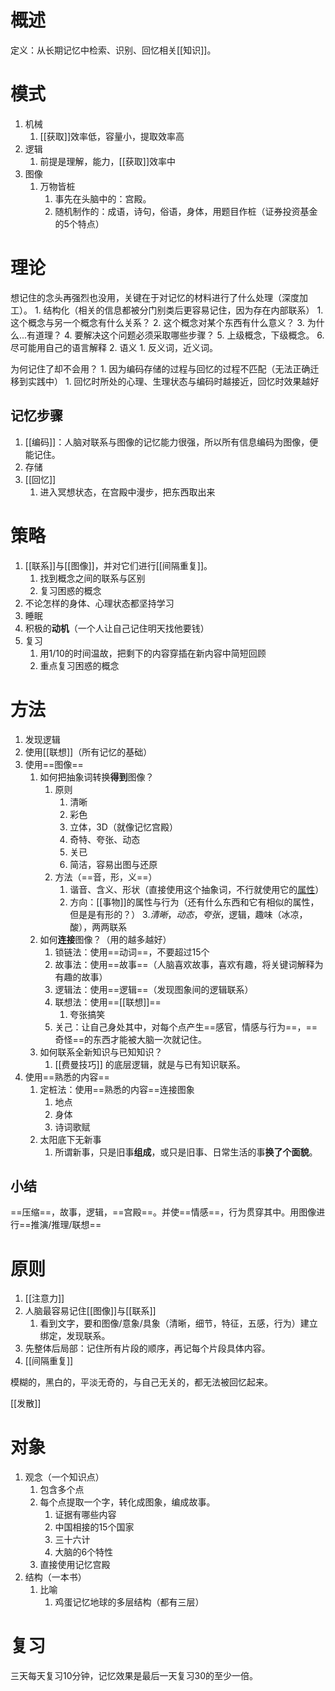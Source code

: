 # 概述
定义：从长期记忆中检索、识别、回忆相关[[知识]]。
# 模式
1. 机械
	1. [[获取]]效率低，容量小，提取效率高
2. 逻辑
	1. 前提是理解，能力，[[获取]]效率中
3. 图像
	1. 万物皆桩
		1. 事先在头脑中的：宫殿。
		2. 随机制作的：成语，诗句，俗语，身体，用题目作桩（证券投资基金的5个特点）

# 理论
想记住的念头再强烈也没用，关键在于对记忆的材料进行了什么处理（深度加工）。
	1. 结构化（相关的信息都被分门别类后更容易记住，因为存在内部联系）
		1. 这个概念与另一个概念有什么关系？
		2. 这个概念对某个东西有什么意义？
		3. 为什么...有道理？
		4. 要解决这个问题必须采取哪些步骤？
		5. 上级概念，下级概念。
		6. 尽可能用自己的语言解释
	2. 语义
		1. 反义词，近义词。

为何记住了却不会用？
	1. 因为编码存储的过程与回忆的过程不匹配（无法正确迁移到实践中）
		1. 回忆时所处的心理、生理状态与编码时越接近，回忆时效果越好
## 记忆步骤
1. [[编码]]：人脑对联系与图像的记忆能力很强，所以所有信息编码为图像，便能记住。
2. 存储
3. [[回忆]] 
	1. 进入冥想状态，在宫殿中漫步，把东西取出来
# 策略
1. [[联系]]与[[图像]]，并对它们进行[[间隔重复]]。
	1. 找到概念之间的联系与区别
	2. 复习困惑的概念
2. 不论怎样的身体、心理状态都坚持学习
3. 睡眠
4. 积极的**动机**（一个人让自己记住明天找他要钱）
5. 复习
	1. 用1/10的时间温故，把剩下的内容穿插在新内容中简短回顾
	2. 重点复习困惑的概念
# 方法
1. 发现逻辑
2. 使用[[联想]]（所有记忆的基础）
3. 使用==图像== 
	1. 如何把抽象词转换**得到**图像？
		1. 原则
			1. 清晰
			2. 彩色
			3. 立体，3D（就像记忆宫殿）
			4. 奇特、夸张、动态
			5. 关已
			6. 简洁，容易出图与还原
		2. 方法（==音，形，义==）
			1. 谐音、含义、形状（直接使用这个抽象词，不行就使用它的<u>属性</u>）
			2. 方向：[[事物]]的属性与行为（还有什么东西和它有相似的属性，但是是有形的？）
			3.*清晰*，*动态*，*夸张*，逻辑，趣味（冰凉，酸），两两联系
	2. 如何**连接**图像？（用的越多越好）
		1. 锁链法：使用==动词==，不要超过15个
		2. 故事法：使用==故事==（人脑喜欢故事，喜欢有趣，将关键词解释为有趣的故事）
		3. 逻辑法：使用==逻辑==（发现图象间的逻辑联系）
		4. 联想法：使用==[[联想]]== 
			1. 夸张搞笑
		5. 关己：让自己身处其中，对每个点产生==感官，情感与行为==，==奇怪==的东西才能被大脑一次就记住。
	3. 如何联系全新知识与已知知识？
		1. [[费曼技巧]] 的底层逻辑，就是与已有知识联系。
4. 使用==熟悉的内容== 
	1. 定桩法：使用==熟悉的内容==连接图象
		1. 地点
		2. 身体
		3. 诗词歌赋
	2. 太阳底下无新事
		1. 所谓新事，只是旧事**组成**，或只是旧事、日常生活的事**换了个面貌**。
## 小结
==压缩==，故事，逻辑，==宫殿==。并使==情感==，行为贯穿其中。用图像进行==推演/推理/联想== 
# 原则
1. [[注意力]]
2. 人脑最容易记住[[图像]]与[[联系]]
	1. 看到文字，要和图像/意象/具象（清晰，细节，特征，五感，行为）建立绑定，发现联系。
3. 先整体后局部：记住所有片段的顺序，再记每个片段具体内容。
4. [[间隔重复]]


模糊的，黑白的，平淡无奇的，与自己无关的，都无法被回忆起来。

[[发散]]

# 对象
1. 观念（一个知识点）
	1. 包含多个点
	2. 每个点提取一个字，转化成图象，编成故事。
		1. 证据有哪些内容
		2. 中国相接的15个国家
		3. 三十六计
		4. 大脑的6个特性
	3. 直接使用记忆宫殿
3. 结构（一本书）
	1. 比喻
		1. 鸡蛋记忆地球的多层结构（都有三层）
# 复习
三天每天复习10分钟，记忆效果是最后一天复习30的至少一倍。



[^1]: 一直在努力的效率其实很低，高频率的努力才高效。